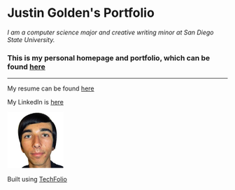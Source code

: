 # Justin Golden's Portfolio

*I am a computer science major and creative writing minor at San Diego State University.*

### This is my personal homepage and portfolio, which can be found [here](justingolden21.github.io)

<hr>

My resume can be found [here](https://docs.google.com/document/d/1VVc8aKE7PzgPKuNurS1LN_qIJpVeo88-q3IT4Qr215Y/edit?usp=sharing)

My LinkedIn is [here](http://linkedin.com/in/justingolden21)

<img src="images/justingolden-profile.jpg" width="128px">

Built using [TechFolio](http://techfolios.github.io)

